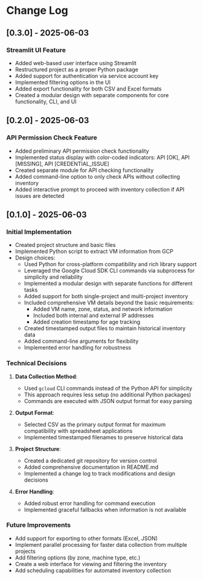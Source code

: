 # Change Log

## [0.3.0] - 2025-06-03

### Streamlit UI Feature

- Added web-based user interface using Streamlit
- Restructured project as a proper Python package
- Added support for authentication via service account key
- Implemented filtering options in the UI
- Added export functionality for both CSV and Excel formats
- Created a modular design with separate components for core functionality, CLI, and UI

## [0.2.0] - 2025-06-03

### API Permission Check Feature

- Added preliminary API permission check functionality
- Implemented status display with color-coded indicators: API [OK], API [MISSING], API [CREDENTIAL_ISSUE]
- Created separate module for API checking functionality
- Added command-line option to only check APIs without collecting inventory
- Added interactive prompt to proceed with inventory collection if API issues are detected

## [0.1.0] - 2025-06-03

### Initial Implementation

- Created project structure and basic files
- Implemented Python script to extract VM information from GCP
- Design choices:
  - Used Python for cross-platform compatibility and rich library support
  - Leveraged the Google Cloud SDK CLI commands via subprocess for simplicity and reliability
  - Implemented a modular design with separate functions for different tasks
  - Added support for both single-project and multi-project inventory
  - Included comprehensive VM details beyond the basic requirements:
    - Added VM name, zone, status, and network information
    - Included both internal and external IP addresses
    - Added creation timestamp for age tracking
  - Created timestamped output files to maintain historical inventory data
  - Added command-line arguments for flexibility
  - Implemented error handling for robustness

### Technical Decisions

1. **Data Collection Method**: 
   - Used `gcloud` CLI commands instead of the Python API for simplicity
   - This approach requires less setup (no additional Python packages)
   - Commands are executed with JSON output format for easy parsing

2. **Output Format**:
   - Selected CSV as the primary output format for maximum compatibility with spreadsheet applications
   - Implemented timestamped filenames to preserve historical data

3. **Project Structure**:
   - Created a dedicated git repository for version control
   - Added comprehensive documentation in README.md
   - Implemented a change log to track modifications and design decisions

4. **Error Handling**:
   - Added robust error handling for command execution
   - Implemented graceful fallbacks when information is not available

### Future Improvements

- Add support for exporting to other formats (Excel, JSON)
- Implement parallel processing for faster data collection from multiple projects
- Add filtering options (by zone, machine type, etc.)
- Create a web interface for viewing and filtering the inventory
- Add scheduling capabilities for automated inventory collection
